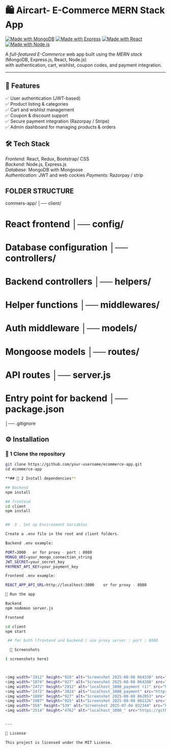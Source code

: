 
# 🛍 Aircart-  E-Commerce MERN Stack App

[![Made with MongoDB](https://img.shields.io/badge/MongoDB-4ea94b?style=for-the-badge&logo=mongodb&logoColor=white)]()
[![Made with Express](https://img.shields.io/badge/Express.js-404D59?style=for-the-badge)]()
[![Made with React](https://img.shields.io/badge/React-20232A?style=for-the-badge&logo=react&logoColor=61DAFB)]()
[![Made with Node.js](https://img.shields.io/badge/Node.js-339933?style=for-the-badge&logo=nodedotjs&logoColor=white)]()

A *full-featured E-Commerce* web app built using the *MERN stack* (MongoDB, Express.js, React, Node.js)  
with authentication, cart, wishlist, coupon codes, and payment integration.

---

## 🚀 Features
✅ User authentication (JWT-based)  
✅ Product listing & categories  
✅ Cart and wishlist management  
✅ Coupon & discount support  
✅ Secure payment integration (Razorpay / Stripe)  
✅ Admin dashboard for managing products & orders  

## 🛠 Tech Stack
*Frontend:* React, Redux, Bootstrap/ CSS  
*Backend:* Node.js, Express.js  
*Database:* MongoDB with Mongoose  
*Authentication:* JWT   and web cockies 
*Payments:* Razorpay / strip

## FOLDER STRUCTURE
commers-app/ │── client/ 
# React frontend │── config/   
# Database configuration │── controllers/  
# Backend controllers │── helpers/       
# Helper functions │── middlewares/       
# Auth middleware │── models/         
# Mongoose models │── routes/        
# API routes │── server.js          
# Entry point for backend │── package.json 
│── .gitignore


## ⚙ Installation

### ⿡ 1  Clone the repository
```bash
git clone https://github.com/your-username/ecommerce-app.git
cd ecommerce-app

**## ⿢ 2 Install dependencies**

## Backend
npm install

## frontend
cd client
npm install


##  3 . Set up Environment Variables

Create a .env file in the root and client folders.

Backend .env example:

PORT=3000   or for proxy - port : 8080
MONGO_URI=your_mongo_connection_string
JWT_SECRET=your_secret_key
PAYMENT_API_KEY=your_payment_key

Frontend .env example:

REACT_APP_API_URL=http://localhost:3000    or for proxy - 8080

⿤ Run the app

Backend
npm nodemon server.js

Frontend

cd client
npm start

 ## for both (frontend and backend ) use proxy server : port : 8080

  📸 Screenshots

( screenshots here)



<img width="1912" height="928" alt="Screenshot 2025-08-08 064338" src="https://github.com/user-attachments/assets/2f40e419-e9b9-450d-a4fa-0e1f97f24fbc" />
<img width="1874" height="927" alt="Screenshot 2025-08-08 064208" src="https://github.com/user-attachments/assets/840bc151-1f00-4ac8-8855-8cb4c5d8d0a6" />
<img width="2472" height="2912" alt="localhost_3000_payment (1)" src="https://github.com/user-attachments/assets/564a18f9-8295-412e-ae52-67ebf02b960b" />
<img width="2472" height="3024" alt="localhost_3000_payment" src="https://github.com/user-attachments/assets/9204db49-7fe0-42f5-83a5-63c148286bee" />
<img width="1889" height="927" alt="Screenshot 2025-08-08 062053" src="https://github.com/user-attachments/assets/52b0ad20-165f-4e8b-a1cf-e66f35217af3" />
<img width="1907" height="925" alt="Screenshot 2025-08-08 062126" src="https://github.com/user-attachments/assets/7cc451ad-73c9-4cf6-8944-4385e9c97ea5" />
<img width="558" height="539" alt="Screenshot 2025-07-04 032344" src="https://github.com/user-attachments/assets/f5ae9b52-bd8b-432f-bb5e-663a487c1b11" />
<img width="2514" height="4762" alt="localhost_3000_" src="https://github.com/user-attachments/assets/ddd86a8e-a1d1-4400-92c7-1b3805e9546f" />


---

📜 License

This project is licensed under the MIT License.



